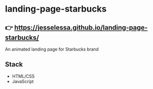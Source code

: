 # landing-page-starbucks
## 👉 https://jesselessa.github.io/landing-page-starbucks/

An animated landing page for Starbucks brand

## Stack

- HTML/CSS
- JavaScript
